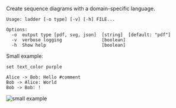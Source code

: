 Create sequence diagrams with a domain-specific language.

```
Usage: ladder [-o type] [-v] [-h] FILE...

Options:
  -o  output type [pdf, svg, json]  [string]  [default: "pdf"]
  -v  verbose logging               [boolean]
  -h  Show help                     [boolean]
```

Small example:

```
set text_color purple

Alice -> Bob: Hello #comment
Bob -> Alice: World
Bob -> Bob: !
```

![small example](https://github.com/hildjj/ladder/raw/master/examples/small.png "Small example")
